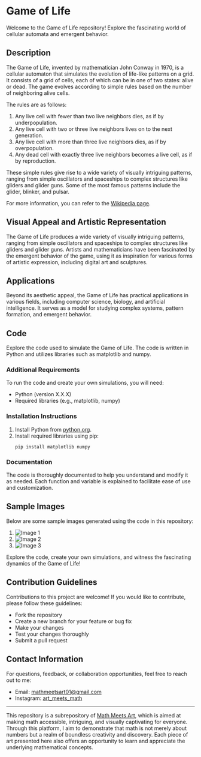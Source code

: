 # Game of Life

Welcome to the Game of Life repository! Explore the fascinating world of cellular automata and emergent behavior.

## Description

The Game of Life, invented by mathematician John Conway in 1970, is a cellular automaton that simulates the evolution of life-like patterns on a grid. It consists of a grid of cells, each of which can be in one of two states: alive or dead. The game evolves according to simple rules based on the number of neighboring alive cells.

The rules are as follows:
1. Any live cell with fewer than two live neighbors dies, as if by underpopulation.
2. Any live cell with two or three live neighbors lives on to the next generation.
3. Any live cell with more than three live neighbors dies, as if by overpopulation.
4. Any dead cell with exactly three live neighbors becomes a live cell, as if by reproduction.

These simple rules give rise to a wide variety of visually intriguing patterns, ranging from simple oscillators and spaceships to complex structures like gliders and glider guns. Some of the most famous patterns include the glider, blinker, and pulsar.

For more information, you can refer to the [Wikipedia page](https://en.wikipedia.org/wiki/Conway%27s_Game_of_Life).


## Visual Appeal and Artistic Representation

The Game of Life produces a wide variety of visually intriguing patterns, ranging from simple oscillators and spaceships to complex structures like gliders and glider guns. Artists and mathematicians have been fascinated by the emergent behavior of the game, using it as inspiration for various forms of artistic expression, including digital art and sculptures.

## Applications

Beyond its aesthetic appeal, the Game of Life has practical applications in various fields, including computer science, biology, and artificial intelligence. It serves as a model for studying complex systems, pattern formation, and emergent behavior.

## Code

Explore the code used to simulate the Game of Life. The code is written in Python and utilizes libraries such as matplotlib and numpy.

### Additional Requirements

To run the code and create your own simulations, you will need:

- Python (version X.X.X)
- Required libraries (e.g., matplotlib, numpy)

### Installation Instructions

1. Install Python from [python.org](https://www.python.org/downloads/).
2. Install required libraries using pip:
    ```
    pip install matplotlib numpy
    ```

### Documentation

The code is thoroughly documented to help you understand and modify it as needed. Each function and variable is explained to facilitate ease of use and customization.

## Sample Images

Below are some sample images generated using the code in this repository:

1. ![Image 1](image1.png)
2. ![Image 2](image2.png)
3. ![Image 3](image3.png)

Explore the code, create your own simulations, and witness the fascinating dynamics of the Game of Life!

## Contribution Guidelines

Contributions to this project are welcome! If you would like to contribute, please follow these guidelines:
- Fork the repository
- Create a new branch for your feature or bug fix
- Make your changes
- Test your changes thoroughly
- Submit a pull request

## Contact Information

For questions, feedback, or collaboration opportunities, feel free to reach out to me:
- Email: mathmeetsart01@gmail.com
- Instagram: [art_meets_math](https://www.instagram.com/art_meets_math/)

---

This repository is a subrepository of [Math Meets Art](https://www.instagram.com/art_meets_math/), which is aimed at making math accessible, intriguing, and visually captivating for everyone. Through this platform, I aim to demonstrate that math is not merely about numbers but a realm of boundless creativity and discovery. Each piece of art presented here also offers an opportunity to learn and appreciate the underlying mathematical concepts.

